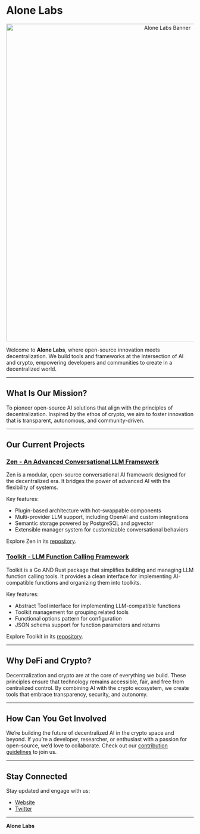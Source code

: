 # Alone Labs  
<div align="center">
  <img src="https://media.discordapp.net/attachments/1199317611058577408/1334744513716949014/Add_a_heading.png?ex=679da532&is=679c53b2&hm=2a2af0bd7dec7423ca7a119443d88c2f24dd7b852dcabe364257f5220497b4ac&=&format=webp&quality=lossless&width=1439&height=479" alt="Alone Labs Banner" width="850"/>
</div>

Welcome to **Alone Labs**, where open-source innovation meets decentralization. We build tools and frameworks at the intersection of AI and crypto, empowering developers and communities to create in a decentralized world.

---

## What Is Our Mission?  
To pioneer open-source AI solutions that align with the principles of decentralization. Inspired by the ethos of crypto, we aim to foster innovation that is transparent, autonomous, and community-driven.

---

## Our Current Projects  

### [Zen - An Advanced Conversational LLM Framework](https://github.com/labs-alone/vae)  
Zen is a modular, open-source conversational AI framework designed for the decentralized era. It bridges the power of advanced AI with the flexibility of systems.  

Key features:  
- Plugin-based architecture with hot-swappable components  
- Multi-provider LLM support, including OpenAI and custom integrations  
- Semantic storage powered by PostgreSQL and pgvector  
- Extensible manager system for customizable conversational behaviors  

Explore Zen in its [repository](https://github.com/labs-alone/vae).

### [Toolkit - LLM Function Calling Framework](https://github.com/labs-alone/alone-main)
Toolkit is a Go AND Rust package that simplifies building and managing LLM function calling tools. It provides a clean interface for implementing AI-compatible functions and organizing them into toolkits.

Key features:
- Abstract Tool interface for implementing LLM-compatible functions
- Toolkit management for grouping related tools
- Functional options pattern for configuration
- JSON schema support for function parameters and returns

Explore Toolkit in its [repository](https://github.com/labs-alone/alone-main).

---

## Why DeFi and Crypto?  
Decentralization and crypto are at the core of everything we build. These principles ensure that technology remains accessible, fair, and free from centralized control. By combining AI with the crypto ecosystem, we create tools that embrace transparency, security, and autonomy.

---

## How Can You Get Involved  

We’re building the future of decentralized AI in the crypto space and beyond. If you’re a developer, researcher, or enthusiast with a passion for open-source, we’d love to collaborate. Check out our [contribution guidelines](CONTRIBUTING.md) to join us.

---

## Stay Connected  

Stay updated and engage with us:  
- [Website](https://alonelabs.net/)  
- [Twitter](https://x.com/alone_labs)  

---

**Alone Labs**
